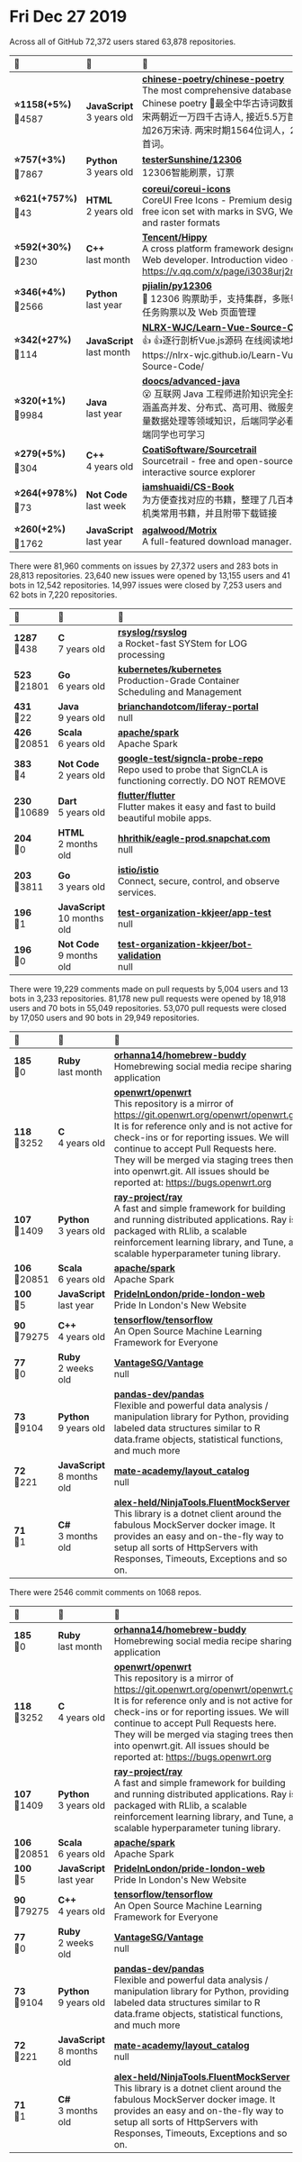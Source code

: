 # Fri Dec 27 2019

Across all of GitHub 72,372 users stared 
63,878 repositories. 

| :page_with_curl: | :calendar: | :page_with_curl: |
| :--- | :--- | :--- |
| **:star:1158(+5%)**<br>:twisted_rightwards_arrows:4587 | **JavaScript**<br>3 years old | **[chinese-poetry/chinese-poetry](https://github.com/chinese-poetry/chinese-poetry)**<br>The most comprehensive database of Chinese poetry 🧶最全中华古诗词数据库,  唐宋两朝近一万四千古诗人,  接近5.5万首唐诗加26万宋诗.  两宋时期1564位词人，21050首词。   |
| **:star:757(+3%)**<br>:twisted_rightwards_arrows:7867 | **Python**<br>3 years old | **[testerSunshine/12306](https://github.com/testerSunshine/12306)**<br>12306智能刷票，订票 |
| **:star:621(+757%)**<br>:twisted_rightwards_arrows:43 | **HTML**<br>2 years old | **[coreui/coreui-icons](https://github.com/coreui/coreui-icons)**<br>CoreUI Free Icons -  Premium designed free icon set with marks in SVG, Webfont and raster formats |
| **:star:592(+30%)**<br>:twisted_rightwards_arrows:230 | **C++**<br>last month | **[Tencent/Hippy](https://github.com/Tencent/Hippy)**<br>A cross platform framework designed for Web developer. Introduction video - https://v.qq.com/x/page/i3038urj2mt.html |
| **:star:346(+4%)**<br>:twisted_rightwards_arrows:2566 | **Python**<br>last year | **[pjialin/py12306](https://github.com/pjialin/py12306)**<br>🚂 12306 购票助手，支持集群，多账号，多任务购票以及 Web 页面管理  |
| **:star:342(+27%)**<br>:twisted_rightwards_arrows:114 | **JavaScript**<br>last month | **[NLRX-WJC/Learn-Vue-Source-Code](https://github.com/NLRX-WJC/Learn-Vue-Source-Code)**<br>:thumbsup: :thumbsup:逐行剖析Vue.js源码      在线阅读地址https://nlrx-wjc.github.io/Learn-Vue-Source-Code/ |
| **:star:320(+1%)**<br>:twisted_rightwards_arrows:9984 | **Java**<br>last year | **[doocs/advanced-java](https://github.com/doocs/advanced-java)**<br>😮 互联网 Java 工程师进阶知识完全扫盲：涵盖高并发、分布式、高可用、微服务、海量数据处理等领域知识，后端同学必看，前端同学也可学习 |
| **:star:279(+5%)**<br>:twisted_rightwards_arrows:304 | **C++**<br>4 years old | **[CoatiSoftware/Sourcetrail](https://github.com/CoatiSoftware/Sourcetrail)**<br>Sourcetrail - free and open-source interactive source explorer |
| **:star:264(+978%)**<br>:twisted_rightwards_arrows:73 | **Not Code**<br>last week | **[iamshuaidi/CS-Book](https://github.com/iamshuaidi/CS-Book)**<br>为方便查找对应的书籍，整理了几百本计算机类常用书籍，并且附带下载链接 |
| **:star:260(+2%)**<br>:twisted_rightwards_arrows:1762 | **JavaScript**<br>last year | **[agalwood/Motrix](https://github.com/agalwood/Motrix)**<br>A full-featured download manager. |

There were 81,960 comments on issues by 27,372 users and 283 bots in 28,813 repositories.
23,640 new issues were opened by 13,155 users and 41 bots in 12,542 repositories.
14,997 issues were closed by 7,253 users and 62 bots in 7,220 repositories.

| :speech_balloon: | :calendar: | :page_with_curl: |
| :--- | :--- | :--- |
| **1287**<br>:twisted_rightwards_arrows:438 | **C**<br>7 years old | **[rsyslog/rsyslog](https://github.com/rsyslog/rsyslog)**<br>a Rocket-fast SYStem for LOG processing |
| **523**<br>:twisted_rightwards_arrows:21801 | **Go**<br>6 years old | **[kubernetes/kubernetes](https://github.com/kubernetes/kubernetes)**<br>Production-Grade Container Scheduling and Management |
| **431**<br>:twisted_rightwards_arrows:22 | **Java**<br>9 years old | **[brianchandotcom/liferay-portal](https://github.com/brianchandotcom/liferay-portal)**<br>null |
| **426**<br>:twisted_rightwards_arrows:20851 | **Scala**<br>6 years old | **[apache/spark](https://github.com/apache/spark)**<br>Apache Spark |
| **383**<br>:twisted_rightwards_arrows:4 | **Not Code**<br>2 years old | **[google-test/signcla-probe-repo](https://github.com/google-test/signcla-probe-repo)**<br>Repo used to probe that SignCLA is functioning correctly.  DO NOT REMOVE |
| **230**<br>:twisted_rightwards_arrows:10689 | **Dart**<br>5 years old | **[flutter/flutter](https://github.com/flutter/flutter)**<br>Flutter makes it easy and fast to build beautiful mobile apps. |
| **204**<br>:twisted_rightwards_arrows:0 | **HTML**<br>2 months old | **[hhrithik/eagle-prod.snapchat.com](https://github.com/hhrithik/eagle-prod.snapchat.com)**<br>null |
| **203**<br>:twisted_rightwards_arrows:3811 | **Go**<br>3 years old | **[istio/istio](https://github.com/istio/istio)**<br>Connect, secure, control, and observe services. |
| **196**<br>:twisted_rightwards_arrows:1 | **JavaScript**<br>10 months old | **[test-organization-kkjeer/app-test](https://github.com/test-organization-kkjeer/app-test)**<br>null |
| **196**<br>:twisted_rightwards_arrows:0 | **Not Code**<br>9 months old | **[test-organization-kkjeer/bot-validation](https://github.com/test-organization-kkjeer/bot-validation)**<br>null |

There were 19,229 comments made on pull requests by 5,004 users and 13 bots in 3,233 repositories.
81,178 new pull requests were opened by 18,918 users and 70 bots in 55,049 repositories.
53,070 pull requests were closed by 17,050 users and 90 bots in 29,949 repositories.

| :speech_balloon: | :calendar: | :page_with_curl: |
| :--- | :--- | :--- |
| **185**<br>:twisted_rightwards_arrows:0 | **Ruby**<br>last month | **[orhanna14/homebrew-buddy](https://github.com/orhanna14/homebrew-buddy)**<br>Homebrewing social media recipe sharing application |
| **118**<br>:twisted_rightwards_arrows:3252 | **C**<br>4 years old | **[openwrt/openwrt](https://github.com/openwrt/openwrt)**<br>This repository is a mirror of https://git.openwrt.org/openwrt/openwrt.git It is for reference only and is not active for check-ins or for reporting issues.  We will continue to accept Pull Requests here. They will be merged via staging trees then into openwrt.git. All issues should be reported at: https://bugs.openwrt.org |
| **107**<br>:twisted_rightwards_arrows:1409 | **Python**<br>3 years old | **[ray-project/ray](https://github.com/ray-project/ray)**<br>A fast and simple framework for building and running distributed applications. Ray is packaged with RLlib, a scalable reinforcement learning library, and Tune, a scalable hyperparameter tuning library. |
| **106**<br>:twisted_rightwards_arrows:20851 | **Scala**<br>6 years old | **[apache/spark](https://github.com/apache/spark)**<br>Apache Spark |
| **100**<br>:twisted_rightwards_arrows:5 | **JavaScript**<br>last year | **[PrideInLondon/pride-london-web](https://github.com/PrideInLondon/pride-london-web)**<br>Pride In London's New Website |
| **90**<br>:twisted_rightwards_arrows:79275 | **C++**<br>4 years old | **[tensorflow/tensorflow](https://github.com/tensorflow/tensorflow)**<br>An Open Source Machine Learning Framework for Everyone |
| **77**<br>:twisted_rightwards_arrows:0 | **Ruby**<br>2 weeks old | **[VantageSG/Vantage](https://github.com/VantageSG/Vantage)**<br>null |
| **73**<br>:twisted_rightwards_arrows:9104 | **Python**<br>9 years old | **[pandas-dev/pandas](https://github.com/pandas-dev/pandas)**<br>Flexible and powerful data analysis / manipulation library for Python, providing labeled data structures similar to R data.frame objects, statistical functions, and much more |
| **72**<br>:twisted_rightwards_arrows:221 | **JavaScript**<br>8 months old | **[mate-academy/layout_catalog](https://github.com/mate-academy/layout_catalog)**<br>null |
| **71**<br>:twisted_rightwards_arrows:1 | **C#**<br>3 months old | **[alex-held/NinjaTools.FluentMockServer](https://github.com/alex-held/NinjaTools.FluentMockServer)**<br>This library is a dotnet client around the fabulous MockServer docker image. It provides an easy and on-the-fly way to setup all sorts of HttpServers with Responses, Timeouts, Exceptions and so on. |

There were 2546 commit comments on 1068 repos.

| :speech_balloon: | :calendar: | :page_with_curl: |
| :--- | :--- | :--- |
| **185**<br>:twisted_rightwards_arrows:0 | **Ruby**<br>last month | **[orhanna14/homebrew-buddy](https://github.com/orhanna14/homebrew-buddy)**<br>Homebrewing social media recipe sharing application |
| **118**<br>:twisted_rightwards_arrows:3252 | **C**<br>4 years old | **[openwrt/openwrt](https://github.com/openwrt/openwrt)**<br>This repository is a mirror of https://git.openwrt.org/openwrt/openwrt.git It is for reference only and is not active for check-ins or for reporting issues.  We will continue to accept Pull Requests here. They will be merged via staging trees then into openwrt.git. All issues should be reported at: https://bugs.openwrt.org |
| **107**<br>:twisted_rightwards_arrows:1409 | **Python**<br>3 years old | **[ray-project/ray](https://github.com/ray-project/ray)**<br>A fast and simple framework for building and running distributed applications. Ray is packaged with RLlib, a scalable reinforcement learning library, and Tune, a scalable hyperparameter tuning library. |
| **106**<br>:twisted_rightwards_arrows:20851 | **Scala**<br>6 years old | **[apache/spark](https://github.com/apache/spark)**<br>Apache Spark |
| **100**<br>:twisted_rightwards_arrows:5 | **JavaScript**<br>last year | **[PrideInLondon/pride-london-web](https://github.com/PrideInLondon/pride-london-web)**<br>Pride In London's New Website |
| **90**<br>:twisted_rightwards_arrows:79275 | **C++**<br>4 years old | **[tensorflow/tensorflow](https://github.com/tensorflow/tensorflow)**<br>An Open Source Machine Learning Framework for Everyone |
| **77**<br>:twisted_rightwards_arrows:0 | **Ruby**<br>2 weeks old | **[VantageSG/Vantage](https://github.com/VantageSG/Vantage)**<br>null |
| **73**<br>:twisted_rightwards_arrows:9104 | **Python**<br>9 years old | **[pandas-dev/pandas](https://github.com/pandas-dev/pandas)**<br>Flexible and powerful data analysis / manipulation library for Python, providing labeled data structures similar to R data.frame objects, statistical functions, and much more |
| **72**<br>:twisted_rightwards_arrows:221 | **JavaScript**<br>8 months old | **[mate-academy/layout_catalog](https://github.com/mate-academy/layout_catalog)**<br>null |
| **71**<br>:twisted_rightwards_arrows:1 | **C#**<br>3 months old | **[alex-held/NinjaTools.FluentMockServer](https://github.com/alex-held/NinjaTools.FluentMockServer)**<br>This library is a dotnet client around the fabulous MockServer docker image. It provides an easy and on-the-fly way to setup all sorts of HttpServers with Responses, Timeouts, Exceptions and so on. |

